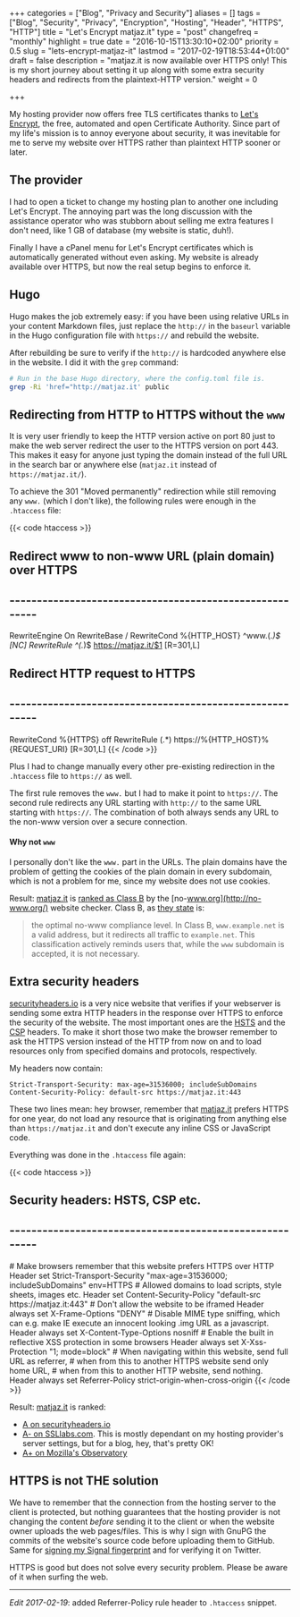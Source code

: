 +++
categories = ["Blog", "Privacy and Security"]
aliases = []
tags = ["Blog", "Security", "Privacy", "Encryption", "Hosting", "Header", "HTTPS", "HTTP"]
title = "Let's Encrypt matjaz.it"
type = "post"
changefreq = "monthly"
highlight = true
date = "2016-10-15T13:30:10+02:00"
priority = 0.5
slug = "lets-encrypt-matjaz-it"
lastmod = "2017-02-19T18:53:44+01:00"
draft = false
description = "matjaz.it is now available over HTTPS only! This is my short journey about setting it up along with some extra security headers and redirects from the plaintext-HTTP version."
weight = 0

+++


My hosting provider now offers free TLS certificates thanks to
[Let's Encrypt](https://letsencrypt.org), the free, automated and open
Certificate Authority. Since part of my life's mission is to annoy everyone
about security, it was inevitable for me to serve my website over HTTPS rather
than plaintext HTTP sooner or later.


## The provider

I had to open a ticket to change my hosting plan to another one including Let's
Encrypt. The annoying part was the long discussion with the assistance operator
who was stubborn about selling me extra features I don't need, like 1 GB of
database (my website is static, duh!).

Finally I have a cPanel menu for Let's Encrypt certificates which is
automatically generated without even asking. My website is already available
over HTTPS, but now the real setup begins to enforce it.


## Hugo

Hugo makes the job extremely easy: if you have been using relative URLs in your
content Markdown files, just replace the `http://` in the `baseurl` variable in
the Hugo configuration file with `https://` and rebuild the website.

After rebuilding be sure to verify if the `http://` is hardcoded anywhere else
in the website. I did it with the `grep` command:

```bash
# Run in the base Hugo directory, where the config.toml file is.
grep -Ri 'href="http://matjaz.it' public
```
 

## Redirecting from HTTP to HTTPS without the `www`

It is very user friendly to keep the HTTP version active on port 80 just to make
the web server redirect the user to the HTTPS version on port 443. This makes it
easy for anyone just typing the domain instead of the full URL in the search bar
or anywhere else (`matjaz.it` instead of `https://matjaz.it/`).

To achieve the 301 "Moved permanently" redirection while still removing any
`www.` (which I don't like), the following rules were enough in the `.htaccess`
file:

{{< code htaccess >}}
## Redirect www to non-www URL (plain domain) over HTTPS
## --------------------------------------------------------
RewriteEngine On
RewriteBase /
RewriteCond %{HTTP_HOST} ^www\.(.*)$ [NC]
RewriteRule ^(.*)$ https://matjaz.it/$1 [R=301,L]


## Redirect HTTP request to HTTPS
## --------------------------------------------------------
RewriteCond %{HTTPS} off
RewriteRule (.*) https://%{HTTP_HOST}%{REQUEST_URI} [R=301,L]
{{< /code >}}

Plus I had to change manually every other pre-existing redirection in the
`.htaccess` file to `https://` as well.

The first rule removes the `www.` but I had to make it point to `https://`. The
second rule redirects any URL starting with `http://` to the same URL starting
with `https://`. The combination of both always sends any URL to the non-www
version over a secure connection.


#### Why not `www`

I personally don't like the `www.` part in the URLs. The plain domains have the
problem of getting the cookies of the plain domain in every subdomain, which is
not a problem for me, since my website does not use cookies.

Result: [matjaz.it](/) is
[ranked as Class B](http://no-www.org/verify.php?u=https%3A%2F%2Fmatjaz.it) by
the [no-www.org](http://no-www.org/) website checker. Class B, as
[they state](http://no-www.org/faq.php) is:

> the optimal no-www compliance level. In Class B, `www.example.net` is a valid
> address, but it redirects all traffic to `example.net`. This classification
> actively reminds users that, while the `www` subdomain is accepted, it is not
> necessary.


## Extra security headers

[securityheaders.io](https://securityheaders.io/) is a very nice website that
verifies if your webserver is sending some extra HTTP headers in the response
over HTTPS to enforce the security of the website. The most important ones are
the [HSTS](https://scotthelme.co.uk/hsts-the-missing-link-in-tls/) and the
[CSP](https://scotthelme.co.uk/content-security-policy-an-introduction/)
headers. To make it short those two make the browser remember to ask the HTTPS
version instead of the HTTP from now on and to load resources only from
specified domains and protocols, respectively.

My headers now contain:

```text
Strict-Transport-Security: max-age=31536000; includeSubDomains
Content-Security-Policy: default-src https://matjaz.it:443
```

These two lines mean: hey browser, remember that [matjaz.it](/) prefers HTTPS
for one year, do not load any resource that is originating from anything else
than `https://matjaz.it` and don't execute any inline CSS or JavaScript code.

Everything was done in the `.htaccess` file again:

{{< code htaccess >}}
## Security headers: HSTS, CSP etc.
## --------------------------------------------------------
<ifModule mod_headers.c>
    # Make browsers remember that this website prefers HTTPS over HTTP
    Header set Strict-Transport-Security "max-age=31536000; includeSubDomains" env=HTTPS
    # Allowed domains to load scripts, style sheets, images etc.
    Header set Content-Security-Policy "default-src https://matjaz.it:443"
    # Don't allow the website to be iframed
    Header always set X-Frame-Options "DENY"
    # Disable MIME type sniffing, which can e.g. make IE execute an innocent looking .img URL as a javascript.
    Header always set X-Content-Type-Options nosniff
    # Enable the built in reflective XSS protection in some browsers
    Header always set X-Xss-Protection "1; mode=block"
    # When navigating within this website, send full URL as referrer,
    # when from this to another HTTPS website send only home URL,
    # when from this to another HTTP website, send nothing.
    Header always set Referrer-Policy strict-origin-when-cross-origin
</ifModule>
{{< /code >}}

Result: [matjaz.it](/) is ranked:

- [A on securityheaders.io](https://securityheaders.io/?q=https%3A%2F%2Fmatjaz.it%2F)
- [A- on SSLlabs.com](https://www.ssllabs.com/ssltest/analyze.html?d=matjaz.it&hideResults=on).
  This is mostly dependant on my hosting provider's server settings, but for a
  blog, hey, that's pretty OK!
- [A+ on Mozilla's Observatory](https://observatory.mozilla.org/analyze.html?host=matjaz.it)

    
## HTTPS is not THE solution

We have to remember that the connection from the hosting server to the client is
protected, but nothing guarantees that the hosting provider is not changing the
content _before_ sending it to the client or when the website owner uploads the
web pages/files. This is why I sign with GnuPG the commits of the website's
source code before uploading them to GitHub. Same for [signing my Signal
fingerprint](/contact/#signal) and for verifying it on Twitter.

HTTPS is good but does not solve every security problem. Please be aware of it
when surfing the web.

****

_Edit 2017-02-19_: added Referrer-Policy rule header to `.htaccess` snippet.
